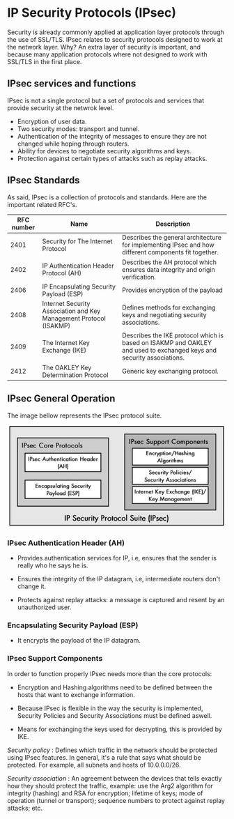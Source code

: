 # IP Security Protocols (IPsec)

Security is already commonly applied at application layer protocols through the use of SSL/TLS. IPsec relates to security protocols designed to work at the network layer. Why? An extra layer of security is important, and because many application protocols where not designed to work with SSL/TLS in the first place.

## IPsec services and functions

IPsec is not a single protocol but a set of protocols and services that provide security at the netwrok level.

- Encryption of user data.
- Two security modes: transport and tunnel.
- Authentication of the integrity of messages to ensure they are not changed while hoping through routers.
- Ability for devices to negotiate security algorithms and keys.
- Protection against certain types of attacks such as replay attacks.

## IPsec Standards

As said, IPsec is a collection of protocols and standards. Here are the important related RFC's.

| RFC number | Name                          | Description                                     |
|------------|-------------------------------|-------------------------------------------------|
| 2401 | Security for The Internet Protocol | Describes the general architecture for implementing IPsec and how different components fit together.  |
| 2402 | IP Authentication Header Protocol (AH) | Describes the AH protocol which ensures data integrity and origin verification.  |
| 2406 | IP Encapsulating Security Payload (ESP)  | Provides encryption of the payload  |
| 2408 | Internet Security Association and Key Management Protocol (ISAKMP)  | Defines methods for exchanging keys and negotiating security associations.  |
| 2409 | The Internet Key Exchange (IKE)  | Describes the IKE protocol which is based on ISAKMP and OAKLEY and used to exchanged keys and security associations.  |
| 2412 | The OAKLEY Key Determination Protocol  | Generic key exchanging protocol.  |

## IPsec General Operation

The image bellow represents the IPsec protocol suite.

![IPsec Protocol Suite](images/cnet-nat-04.png)

### IPsec Authentication Header (AH)

- Provides authentication services for IP, i.e, ensures that the sender is really who he says he is.

- Ensures the integrity of the IP datagram, i.e, intermediate routers don't change it.

- Protects against replay attacks: a message is captured and resent by an unauthorized user.

### Encapsulating Security Payload (ESP)

- It encrypts the payload of the IP datagram.

### IPsec Support Components

In order to function properly IPsec needs more than the core protocols:

- Encryption and Hashing algorithms need to be defined between the hosts that want to exchange information.

- Because IPsec is flexible in the way the security is implemented, Security Policies and Security Associations must be defined aswell.

- Means for exchanging the keys used for decrypting, this is provided by IKE.

*Security policy* : Defines which traffic in the network should be protected using IPsec features. In general, it's a rule that says what should be protected. For example, all subnets and hosts of 10.0.0.0/26.

*Security association* : An agreement between the devices that tells exactly how they should protect the traffic, example: use the Arg2 algorithm for integrity (hashing) and RSA for encryption; lifetime of keys; mode of operation (tunnel or transport); sequence numbers to protect against replay attacks; etc. 

